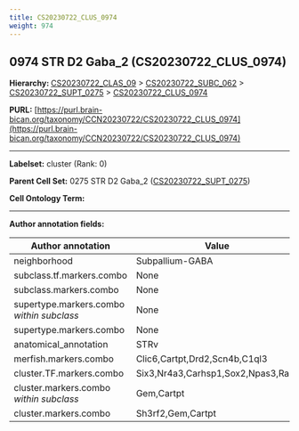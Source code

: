 ```yaml
---
title: CS20230722_CLUS_0974
weight: 974
---
```

## 0974 STR D2 Gaba_2 (CS20230722_CLUS_0974)
<b>Hierarchy: </b>
[CS20230722_CLAS_09](../CS20230722_CLAS_09) >
[CS20230722_SUBC_062](../CS20230722_SUBC_062) >
[CS20230722_SUPT_0275](../CS20230722_SUPT_0275) >
[CS20230722_CLUS_0974](../CS20230722_CLUS_0974)

**PURL:** [https://purl.brain-bican.org/taxonomy/CCN20230722/CS20230722_CLUS_0974](https://purl.brain-bican.org/taxonomy/CCN20230722/CS20230722_CLUS_0974)

---


**Labelset:** cluster (Rank: 0)

**Parent Cell Set:** 0275 STR D2 Gaba_2 ([CS20230722_SUPT_0275](../CS20230722_SUPT_0275))



**Cell Ontology Term:** 

[MARKER GENES.]: #


---

[TRANSFERRED ANNOTATIONS.]: #


[AUTHOR ANNOTATION FIELDS.]: #


**Author annotation fields:**

| Author annotation | Value |
|-------------------|-------|
|neighborhood|Subpallium-GABA|
|subclass.tf.markers.combo|None|
|subclass.markers.combo|None|
|supertype.markers.combo _within subclass_|None|
|supertype.markers.combo|None|
|anatomical_annotation|STRv|
|merfish.markers.combo|Clic6,Cartpt,Drd2,Scn4b,C1ql3|
|cluster.TF.markers.combo|Six3,Nr4a3,Carhsp1,Sox2,Npas3,Rarb|
|cluster.markers.combo _within subclass_|Gem,Cartpt|
|cluster.markers.combo|Sh3rf2,Gem,Cartpt|
